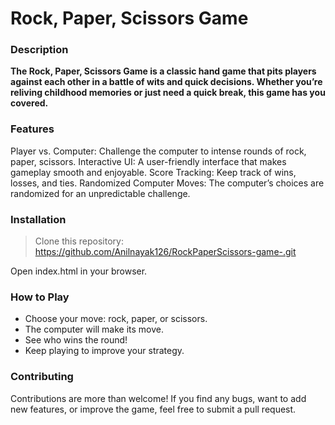 
# Rock, Paper, Scissors Game

### Description
**The Rock, Paper, Scissors Game is a classic hand game that pits players against each other in a battle of wits and quick decisions. Whether you’re reliving childhood memories or just need a quick break, this game has you covered.**

### Features
Player vs. Computer: Challenge the computer to intense rounds of rock, paper, scissors.
Interactive UI: A user-friendly interface that makes gameplay smooth and enjoyable.
Score Tracking: Keep track of wins, losses, and ties.
Randomized Computer Moves: The computer’s choices are randomized for an unpredictable challenge.
### Installation
> Clone this repository:
https://github.com/Anilnayak126/RockPaperScissors-game-.git

Open index.html in your browser.
### How to Play
* Choose your move: rock, paper, or scissors.
* The computer will make its move.
* See who wins the round!
* Keep playing to improve your strategy.

### Contributing
Contributions are more than welcome! If you find any bugs, want to add new features, or improve the game, feel free to submit a pull request.


